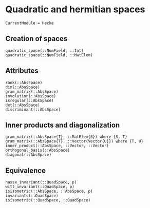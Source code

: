 # Quadratic and hermitian spaces
```@meta
CurrentModule = Hecke
```

## Creation of spaces

```@docs
quadratic_space(::NumField, ::Int)
quadratic_space(::NumField, ::MatElem)
```

## Attributes

```@docs
rank(::AbsSpace)
dim(::AbsSpace)
gram_matrix(::AbsSpace)
involution(::AbsSpace)
isregular(::AbsSpace)
det(::AbsSpace)
discriminant(::AbsSpace)
```

## Inner products and diagonalization

```@docs
gram_matrix(::AbsSpace{T}, ::MatElem{S}) where {S, T}
gram_matrix(::AbsSpace{T}, ::Vector{Vector{U}}) where {T, U}
inner_product(::AbsSpace, ::Vector, ::Vector)
orthogonal_basis(::AbsSpace)
diagonal(::AbsSpace)
```

## Equivalence
```@docs
hasse_invariant(::QuadSpace, p)
witt_invariant(::QuadSpace, p)
isisometric(::AbsSpace, ::AbsSpace, p)
invariants(::QuadSpace)
isisometric(::QuadSpace, ::QuadSpace)
```

